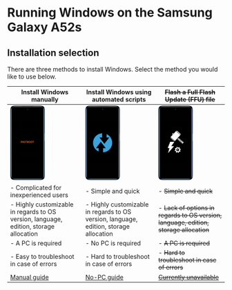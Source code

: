 # Running Windows on the Samsung Galaxy A52s

## Installation selection
There are three methods to install Windows. Select the method you would like to use below.

| **Install Windows manually** | **Install Windows using automated scripts** | ~~**Flash a Full Flash Update (FFU) file**~~
|------------------------------------------------------------------------------------------------------------------------|-------------------------------------------------------------------------------------------------------------------|-------------------------------------------------------------------------------------------------------------------
| <a href="1-partition.md"><img src="https://github.com/n00b69/woa-a52s/blob/main/guide/zmanual.png" width="80"></a> | <a href="nopc.md"><img src="https://github.com/n00b69/woa-a52s/blob/main/guide/znopc.png" width="80"></a> | <a href="https://github.com/woa-a52s/Samsung-A52s-5G-Guides/blob/main/Install/FFU-Guide/FlashingFFU.md"><img src="https://github.com/n00b69/woa-a52s/blob/main/guide/zffu.png" width="80"></a>
| - Complicated for inexperienced users | - Simple and quick | - ~~Simple and quick~~
| - Highly customizable in regards to OS version, language, edition, storage allocation | - Highly customizable in regards to OS version, language, edition, storage allocation | - ~~Lack of options in regards to OS version, language, edition, storage allocation~~
| - A PC is required | - No PC is required | - ~~A PC is required~~
| - Easy to troubleshoot in case of errors | - Hard to troubleshoot in case of errors | - ~~Hard to troubleshoot in case of errors~~
| [Manual guide](1-partition.md) | [No-PC guide](nopc.md) | ~~[Currently unavailable](https://github.com/woa-a52s/Samsung-A52s-5G-Guides/blob/main/Install/FFU-Guide/FlashingFFU.md)~~













